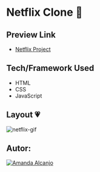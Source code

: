 # Netflix Clone 🎥

## Preview Link
- [Netflix Project](https://netfli-x-bymandy.netlify.app/)

## Tech/Framework Used
* HTML
* CSS
* JavaScript

## Layout 💗

![netflix-gif](https://user-images.githubusercontent.com/81193788/188502079-09d50947-f5e6-44a5-8da8-a103f43ee968.gif)

## Autor: 
[![Amanda Alcanjo](https://img.shields.io/badge/amanda_alcanjo-0077B5?style=for-the-badge&logo=linkedin&logoColor=white)](https://www.linkedin.com/in/amanda-alcanjo/)


